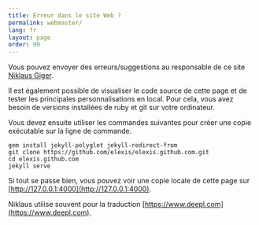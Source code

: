 ```yaml
---
title: Erreur dans le site Web ?
permalink: webmaster/
lang: fr
layout: page
order: 99
---
```


Vous pouvez envoyer des erreurs/suggestions au responsable de ce site [Niklaus Giger](mailto:niklaus.giger@member.fsf.org).

Il est également possible de visualiser le code source de cette page et de tester les principales personnalisations en local. Pour cela, vous avez besoin de versions installées de ruby et git sur votre ordinateur.

Vous devez ensuite utiliser les commandes suivantes pour créer une copie exécutable sur la ligne de commande.


```
gem install jekyll-polyglot jekyll-redirect-from
git clone https://github.com/elexis/elexis.github.com.git
cd elexis.github.com
jekyll serve
```
Si tout se passe bien, vous pouvez voir une copie locale de cette page sur  [http://127.0.0.1:4000](http://127.0.0.1:4000).

Niklaus utilise souvent pour la traduction [https://www.deepl.com](https://www.deepl.com).
